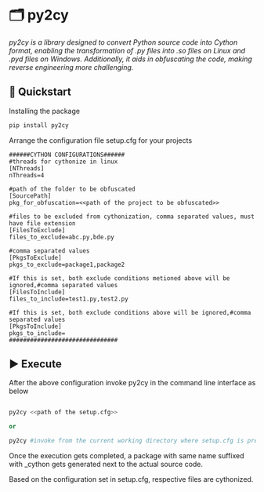 # 🗂️ py2cy 

*py2cy is a library designed to convert Python source code into Cython format, enabling the transformation of .py files into .so files on Linux and .pyd files on Windows. Additionally, it aids in obfuscating the code, making reverse engineering more challenging.*

## 🏃 Quickstart

Installing the package

```python
pip install py2cy
```	

Arrange the configuration file setup.cfg for your projects

```config
######CYTHON CONFIGURATIONS######
#threads for cythonize in linux
[NThreads]
nThreads=4

#path of the folder to be obfuscated
[SourcePath]
pkg_for_obfuscation=<<path of the project to be obfuscated>>

#files to be excluded from cythonization, comma separated values, must have file extension
[FilesToExclude]
files_to_exclude=abc.py,bde.py

#comma separated values
[PkgsToExclude]
pkgs_to_exclude=package1,package2

#If this is set, both exclude conditions metioned above will be ignored,#comma separated values
[FilesToInclude]
files_to_include=test1.py,test2.py

#If this is set, both exclude conditions above will be ignored,#comma separated values
[PkgsToInclude]
pkgs_to_include=
###############################
```

## ▶️ Execute

After the above configuration invoke py2cy in the command line interface as below

```python

py2cy <<path of the setup.cfg>>

or

py2cy #invoke from the current working directory where setup.cfg is present
```

Once the execution gets completed, a package with same name suffixed with _cython gets generated next to the actual source code.

Based on the configuration set in setup.cfg, respective files are cythonized.
